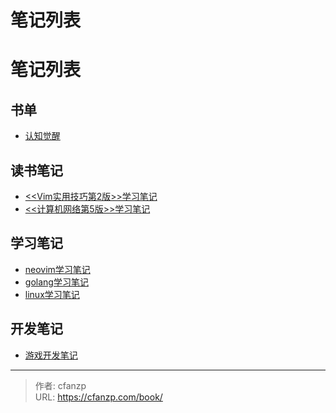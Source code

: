 # 笔记列表


# 笔记列表
## 书单
- [认知觉醒](https://book.douban.com/review/15933920/)

## 读书笔记
- [<<Vim实用技巧第2版>>学习笔记](https://cfanzp.com/book/vim/)
- [<<计算机网络第5版>>学习笔记](https://cfanzp.com/book/network-5/)

## 学习笔记
- [neovim学习笔记](https://cfanzp.com/book/neovim-note/)
- [golang学习笔记](https://cfanzp.com/book/golang-note/)
- [linux学习笔记](https://cfanzp.com/book/linux-note/)

## 开发笔记
- [游戏开发笔记](https://cfanzp.com/book/gamedev-note/)


---

> 作者: cfanzp  
> URL: https://cfanzp.com/book/  

